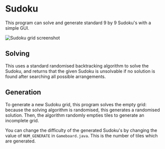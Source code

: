 # Sudoku

This program can solve and generate standard 9 by 9 Sudoku's with a simple GUI.

![Sudoku grid screenshot](https://i.imgur.com/N8y2YD5.png)

## Solving

This uses a standard randomised backtracking algorithm to solve the Sudoku, and returns that the given Sudoku is unsolvable if no solution is found after searching all possible arrangements.

## Generation

To generate a new Sudoku grid, this program solves the empty grid: because the solving algorithm is randomised, this generates a randomised solution. Then, the algorithm randomly empties tiles to generate an incomplete grid. 

You can change the difficulty of the generated Sudoku's by changing the value of ```NUM_GENERATE``` in ```Gameboard.java```. This is the number of tiles which are generated.
